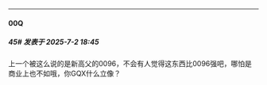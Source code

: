﻿
*****

####  00Q  
##### 45#       发表于 2025-7-2 18:45

上一个被这么说的是新高父的0096，不会有人觉得这东西比0096强吧，哪怕是商业上也不如哦，你GQX什么立像？

